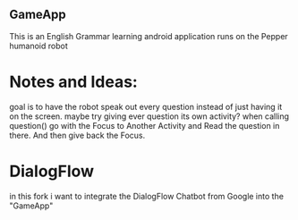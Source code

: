 ## GameApp
This is an English Grammar learning android application runs on the Pepper humanoid robot 

# Notes and Ideas:
goal is to have the robot speak out every question instead of just having it on the screen.
    maybe try giving ever question its own activity?
when calling question() go with the Focus to Another Activity and Read the question in there. And then give back the Focus.

# DialogFlow
in this fork i want  to integrate the DialogFlow Chatbot from Google into the "GameApp"